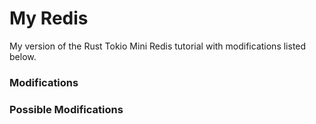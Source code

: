 # My Redis

My version of the Rust Tokio Mini Redis tutorial with modifications listed below.

### Modifications

### Possible Modifications
